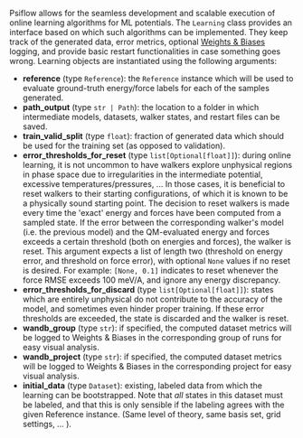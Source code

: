 Psiflow allows for the seamless development and scalable
execution of online learning algorithms for ML potentials.
The `Learning` class provides an interface based on which such
algorithms can be implemented.
They keep track of the generated data, error metrics, optional [Weights &
Biases](https://wandb.ai) logging, and provide basic restart functionalities in case
something goes wrong.
Learning objects are instantiated using the following arguments:

- **reference** (type `Reference`): the `Reference` instance which will be used to
  evaluate ground-truth energy/force labels for each of the samples generated.
- **path_output** (type `str | Path`): the location to a folder in which intermediate
  models, datasets, walker states, and restart files can be saved.
- **train_valid_split** (type `float`): fraction of generated data which should be used
  for the training set (as opposed to validation).
- **error_thresholds_for_reset** (type `list[Optional[float]]`): during online learning,
  it is not uncommon to have walkers explore unphysical regions in phase space due to
  irregularities in the intermediate potential, excessive temperatures/pressures, ...
  In those cases, it is beneficial to reset walkers to their starting configurations, of
  which it is known to be a physically sound starting point. The decision to reset walkers
  is made every time the 'exact' energy and forces have been computed from a sampled
  state. If the error between the corresponding walker's model (i.e. the previous model)
  and the QM-evaluated energy and forces exceeds a certain threshold (both on energies and
  forces), the walker is reset.
  This argument expects a list of length two (threshold on energy error, and threshold on
  force error), with optional `None` values if no reset is desired.
  For example: `[None, 0.1]` indicates to reset whenever the force RMSE exceeds 100 meV/A,
  and ignore any energy discrepancy.
- **error_thresholds_for_discard** (type `list[Optional[float]]`): states which are
  entirely unphysical do not contribute to the accuracy of the model, and sometimes even
  hinder proper training. If these error thresholds are exceeded, the state is discarded and the walker is reset.
- **wandb_group** (type `str`): if specified, the computed dataset metrics will be logged
  to Weights & Biases in the corresponding group of runs for easy visual analysis.
- **wandb_project** (type `str`): if specified, the computed dataset metrics will be logged
  to Weights & Biases in the corresponding project for easy visual analysis.
- **initial_data** (type `Dataset`): existing, labeled data from which the learning can be
  bootstrapped. Note that *all* states in this dataset must be labeled, and that this is
  only sensible if the labeling agrees with the given Reference instance. (Same level of
  theory, same basis set, grid settings, ... ).

